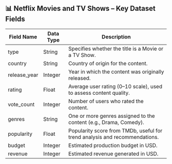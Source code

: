 ## 📊 Netflix Movies and TV Shows – Key Dataset Fields

| Field Name     | Data Type | Description                                                                 |
|----------------|-----------|-----------------------------------------------------------------------------|
| type           | String    | Specifies whether the title is a Movie or a TV Show.                        |
| country        | String    | Country of origin for the content.                                          |
| release_year   | Integer   | Year in which the content was originally released.                          |
| rating         | Float     | Average user rating (0–10 scale), used to assess content quality.           |
| vote_count     | Integer   | Number of users who rated the content.                                      |
| genres         | String    | One or more genres assigned to the content (e.g., Drama, Comedy).           |
| popularity     | Float     | Popularity score from TMDb, useful for trend analysis and recommendations.  |
| budget         | Integer   | Estimated production budget in USD.                                         |
| revenue        | Integer   | Estimated revenue generated in USD.                                         |
